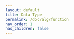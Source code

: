 ```yaml
---
layout: default
title: Data Type
permalink: /doc/alg/function
nav_order: 1
has_children: false
---
```

